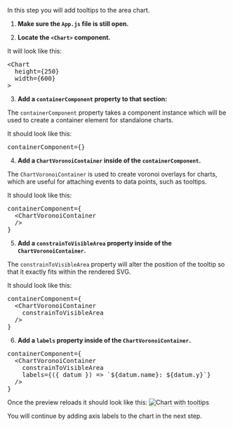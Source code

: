 In this step you will add tooltips to the area chart.

1) <strong>Make sure the `App.js` file is still open.</strong>

2) <strong>Locate the `<Chart>` component.</strong>

It will look like this:

<pre class="file">
&lt;Chart
  height={250}
  width={600}
&gt;
</pre>

3) <strong>Add a `containerComponent` property to that section:</strong>

The `containerComponent` property takes a component instance which will be used to create a container element for standalone charts.

It should look like this:

<pre class="file" data-target="clipboard">
containerComponent={}
</pre>

4) <strong>Add a `ChartVoronoiContainer` inside of the `containerComponent`.</strong>

The `ChartVoronoiContainer` is used to create voronoi overlays for charts, which are useful for attaching events to data points, such as tooltips.

It should look like this:

<pre class="file" data-target="clipboard">
containerComponent={
  &lt;ChartVoronoiContainer
  /&gt;
}
</pre>

5) <strong>Add a `constrainToVisibleArea` property inside of the `ChartVoronoiContainer`.</strong>

The `constrainToVisibleArea` property will alter the position of the tooltip so that it exactly fits within the rendered SVG.

It should look like this:

<pre class="file" data-target="clipboard">
containerComponent={
  &lt;ChartVoronoiContainer
    constrainToVisibleArea
  /&gt;
}
</pre>

6) <strong>Add a `labels` property inside of the `ChartVoronoiContainer`.</strong>

<pre class="file" data-target="clipboard">
containerComponent={
  &lt;ChartVoronoiContainer
    constrainToVisibleArea
    labels={({ datum }) =&gt; `${datum.name}: ${datum.y}`}
  /&gt;
}
</pre>

Once the preview reloads it should look like this:
<img src="area-chart/assets/tooltips.png" alt="Chart with tooltips" style="box-shadow: rgba(3, 3, 3, 0.2) 0px 1.25px 2.5px 0px;" />

You will continue by adding axis labels to the chart in the next step.
